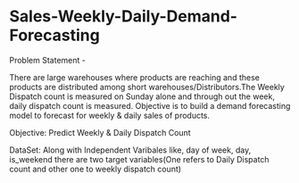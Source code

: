 # Sales-Weekly-Daily-Demand-Forecasting
Problem Statement - 

There are large warehouses where products are reaching and these products are distributed among short warehouses/Distributors.The Weekly Dispatch count is measured on Sunday alone and through out the week, daily dispatch count is measured. Objective is to build a demand forecasting model to forecast for weekly & daily sales of products.

Objective:
Predict Weekly & Daily Dispatch Count

DataSet:
Along with Independent Varibales like, day of week, day, is_weekend there are two target variables(One refers to Daily Dispatch count and other one to weekly dispatch count)

